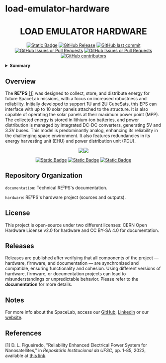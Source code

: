 # load-emulator-hardware
<h1 align="center">
LOAD EMULATOR HARDWARE
  <br>
</h1>

<p align="center">
    <a href="https://github.com/spacelab-ufsc/spacelab#versioning"><img alt="Static Badge" src="https://img.shields.io/badge/status-in_development-red"></a>
    <a href="https://github.com/spacelab-ufsc/eps-re/releases"><img alt="GitHub Release" src="https://img.shields.io/github/v/release/spacelab-ufsc/eps-re"></a>
    <a href="https://github.com/spacelab-ufsc/eps-re/commits/master"><img alt="GitHub last commit" src="https://img.shields.io/github/last-commit/spacelab-ufsc/eps-re"></a>
    <a href="https://github.com/spacelab-ufsc/eps-re/issues"><img alt="GitHub Issues or Pull Requests" src="https://img.shields.io/github/issues/spacelab-ufsc/eps-re"></a>
    <a href="https://github.com/spacelab-ufsc/eps-re/pulls"><img alt="GitHub Issues or Pull Requests" src="https://img.shields.io/github/issues-pr/spacelab-ufsc/eps-re"></a>
    <a href="https://github.com/spacelab-ufsc/eps-re/graphs/contributors"><img alt="GitHub contributors" src="https://img.shields.io/github/contributors/spacelab-ufsc/eps-re"></a>
</p>

<details>
    <summary><b>Summary</b></summary>
    <ol>
        <li>
            <a href="#overview">Overview</a>
        </li>
        <li>
            <a href="#repository-organization">Repository Organization</a>
        </li>
        <li>
            <a href="#license">License</a>
        </li>
        <li>
            <a href="#releases">Releases</a>
        </li>
        <li>
            <a href="#notes">Notes</a>
        </li>
        <li>
            <a href="#references">References</a>
        </li>
    </ol>
</details>

## Overview
The **RE²PS** [[1]](#1) was designed to collect, store, and distribute energy for future SpaceLab missions, with a focus on increased robustness and reliability. Initially developed to support 1U and 2U CubeSats, this EPS can interface with up to 10 solar panels attached to the structure. It is also capable of operating the solar panels at their maximum power point (MPP). The collected energy is stored in lithium-ion batteries, and power distribution is managed by integrated DC-DC converters, generating 5V and 3.3V buses. This model is predominantly analog, enhancing its reliability in the challenging space environment. It also features redundancies in its energy harvesting unit (EHU) and power distribution unit (PDU).

<p align="center">
    <img src="https://github.com/spacelab-ufsc/eps-re/blob/master/figs/top.svg"><img src="https://github.com/spacelab-ufsc/eps-re/blob/master/figs/bottom.svg">
</p>

<p align="center">
    <a href="https://github.com/spacelab-ufsc/eps-re/issues/new?labels=bug"><img alt="Static Badge" src="https://img.shields.io/badge/Report_a_bug-red"></a>
    <a href="https://github.com/spacelab-ufsc/eps-re/issues/new?labels=enhancement"><img alt="Static Badge" src="https://img.shields.io/badge/Request_a_feature-yellow"></a>
    <a href="https://github.com/spacelab-ufsc/eps-re/issues/new?labels=question,help+wanted"><img alt="Static Badge" src="https://img.shields.io/badge/Request_more_information_or_help-green"></a>
</p>

## Repository Organization
`documentation`: Technical RE²PS's documentation.

`hardware`: RE²PS's hardware project (sources and outputs).

## License
This project is open-source under two different licenses: CERN Open Hardware License v2.0 for hardware and CC BY-SA 4.0 for documentation.

## Releases

Releases are published after verifying that all components of the project — hardware, firmware, and documentation — are synchronized and compatible, ensuring functionality and cohesion. Using different versions of hardware, firmware, or documentation projects can lead to misunderstandings or unpredictable behavior. Please refer to the **documentation** for more details.

## Notes
For more info about the SpaceLab, access our [GitHub](https://github.com/spacelab-ufsc/spacelab), [Linkedin](https://br.linkedin.com/company/spacelab-ufsc) or our [website](https://spacelab.ufsc.br/en/home/).

## References
<a id="1">[1]</a> D. L. Figueiredo, "Reliability Enhanced Electrical Power System for Nanosatellites," in <i>Repositório Institucional da UFSC</i>, pp. 1-85, 2023, available at <a href="https://repositorio.ufsc.br/bitstream/handle/123456789/247559/PEEL2103-D.pdf?sequence=1&isAllowed=y"> this link</a>.
